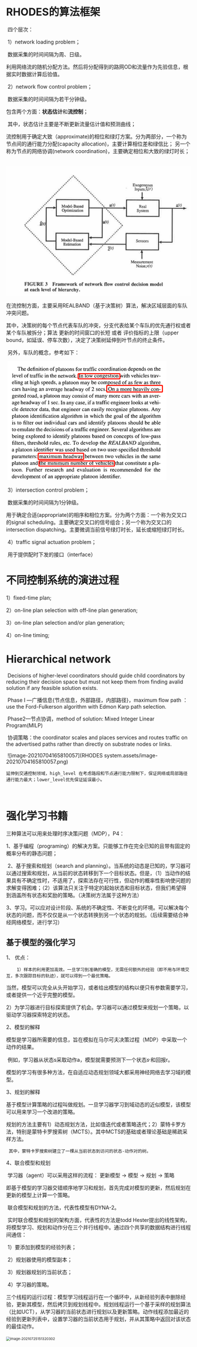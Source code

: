 # RHODES的算法框架

​	四个层次：

​	1）network loading problem；

​        数据采集的时间间隔为周、日级。					

​		利用网络流的随机分配方法。然后将分配得到的路网OD和流量作为先验信息，根据实时数据计算后验值。

​	2）network flow control problem；

​		数据采集的时间间隔为若干分钟级。

​		包含两个方面：**状态估计**和**流控制**；

​    	其中，状态估计主要是不断更新流量估计值和预测曲线；

​				流控制用于确定大致（approximate)的相位和绿灯方案。分为两部分，一个称为节点间的通行能力分配(capacity allocation)，主要计算相位差和绿信比； 另一个称为节点的网络协调(network coordination)，主要确定相位和大致的绿灯时长；

​               ![image-20210618181522966](.\typora-user-images\image-20210618181522966.png)

​               在流控制方面，主要采用REALBAND（基于决策树）算法，解决区域层面的车队冲突问题。

​               其中，决策树的每个节点代表车队的冲突，分支代表给某个车队的优先通行权或者某个车队被拆分；算法   更新的时间窗口的长短 或者 评价指标的上限（upper bound，如延误、停车次数），决定了决策树延伸到叶节点的终止条件。

​               另外，车队的概念，参考如下：

​               ![image-20210618182242848](.\typora-user-images\image-20210618182242848.png)

​	3）intersection control problem；

​		 数据采集的时间间隔为1分钟级。

​		 用于确定合适(appropriate)的相序和相位方案。分为两个方面：一个称为交叉口的signal scheduling。主要确定交叉口的信号组合；另一个称为交叉口的intersection dispatching。主要微调当前信号绿灯时长，延长或缩短绿灯时长。

​	4）traffic signal actuation problem；

​         用于提供配时下发的接口（interface）



# 不同控制系统的演进过程

1）fixed-time plan;

2）on-line plan selection with off-line plan generation;

3）on-line plan selection and/or plan generation;

4）on-line timing;



# Hierarchical network

​	Decisions  of  higher-level coordinators should guide child coordinators by reducing their  decision  space  but  must  not  keep  them  from  finding  avalid  solution  if  any  feasible  solution  exists. 

​	Phase I —广播信息{节点信息，外部路径，内部路径}，maximum flow path ：use the Ford-Fulkerson algorithm with Edmon Karp path selection.

​	Phase2—节点协调，method of solution: Mixed Integer Linear Program(MILP)

​                     协调策略：the coordinator scales and places services and routes traffic on the advertised paths rather than directly on substrate nodes or links.

​	![image-20210704165810057](RHODES system.assets/image-20210704165810057.png)

 	延伸到交通控制领域，high_level 在考虑路段和节点通行能力限制下，保证网络或局部路径通行能力最大；lower_level优先保证延误最小。

​	

# 强化学习书籍

三种算法可以用来处理时序决策问题（MDP），P4：

​	1、基于编程（programing）的解决方案。只能够工作在完全已知的且带有固定的概率分布的静态问题；

​	2、基于搜索和规划（search and planning）。当系统的动态是已知的，学习器可以通过搜索和规划，从当前的状态转移到下一个目标状态。但是，（1）当动作的结果具有不确定性时，不适用了，探索法存在可行性，但动作的概率性影响使问题的求解变得困难；（2）该算法只关注于特定的起始状态和目标状态，但我们希望得到涵盖所有状态和奖励的策略。（决策树方法属于这种方法）

​	3、学习。可以应对设计阶段、系统的不确定性、不断变化的环境。可以解决每个状态的问题，而不仅仅是从一个状态转换到另一个状态的规划。（后续需要结合神经网络模型，进行学习）



## 基于模型的强化学习

1、 优点：

 		1）样本的利用更加高效。一旦学习到准确的模型，无需任何额外的经验（即不用与环境交互，多次跟踪目标的轨迹），就可以得到一个最优策略。

​		当然，模型可以完全从头开始学习，或者给出模型的结构以便只有参数需要学习，或者提供一个近乎完整的模型。

​       2）为学习器进行目标探索提供了机会。学习器可以通过模型来规划一个策略，以驱动学习器探索特定的状态。

2、模型的解释

​		模型是学习器所需要的信息，旨在模拟在马尔可夫决策过程（MDP）中采取一个动作的结果。

​		例如，学习器从状态s采取动作a，模型就需要预测下一个状态$s^,$和回报r。

​	   模型的学习有很多种方法，在自适应动态规划领域大都采用神经网络去学习域的模型。

3、规划的解释

​		基于模型计算策略的过程叫做规划。一旦学习器学习到域动态的近似模型，该模型可以用来学习一个改进的策略。

​       规划的方法主要有1）动态规划方法，比如值迭代或者策略迭代；2）蒙特卡罗方法，特别是蒙特卡罗搜索树（MCTS）。其中MCTS的基础或者理论基础是稀疏采样方法。

  	 其中，蒙特卡罗搜索树建立了一棵从当前状态到访问的状态-动作对的树。

4、联合模型和规划

​		 学习器（agent）可以采用这样的流程： 更新模型 -> 模型 -> 规划 -> 策略

​		 即基于模型的学习器交错顺序地学习和规划，首先完成对模型的更新，然后规划在更新的模型上计算一个策略。

​		 联合模型和规划的方法，代表性模型有DYNA-2。

​         实时联合模型和规划的架构方面，代表性的方法是todd Hester提出的线性架构，将模型学习、规划和动作分在三个并行线程中。通过四个共享的数据结构进行线程间通信：

​		1）要添加到模型的经验列表；

​		2）规划器使用的模型副本；

​		3）规划器规划的当前状态；

​		4）学习器的策略。

​		三个线程的运行过程：模型学习线程运行在一个循环中，从新经验列表中删除经验，更新其模型，然后拷贝到规划线程中。规划线程运行一个基于采样的规划算法（比如UCT），从学习器的当前状态进行规划以及更新策略。动作线程添加最近的经验到更新列表中，设置学习器的当前状态用于规划，并从其策略中返回对该状态的最佳动作。

 <img src="D:\gitlab\network_control\RHODES system.assets\image-20210725151320302.png" alt="image-20210725151320302" style="zoom:67%;" />

